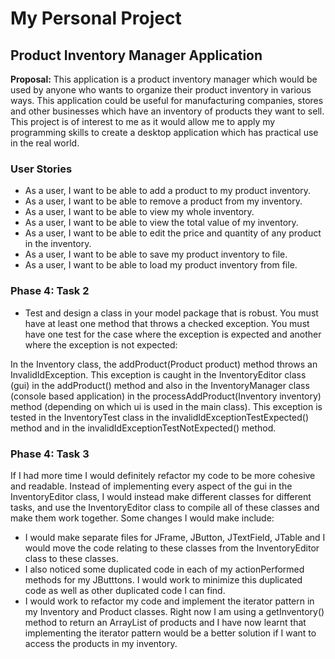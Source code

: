 # My Personal Project

## Product Inventory Manager Application
**Proposal:** This application is a product inventory manager which would be used by anyone who wants to organize their product inventory in various ways. This application could be useful for manufacturing companies, stores and other businesses which have an inventory of products they want to sell. This project is of interest to me as it would allow me to apply my programming skills to create a desktop application which has practical use in the real world. 

### User Stories
- As a user, I want to be able to add a product to my product inventory.
- As a user, I want to be able to remove a product from my inventory.
- As a user, I want to be able to view my whole inventory.
- As a user, I want to be able to view the total value of my inventory.
- As a user, I want to be able to edit the price and quantity of any product in the inventory.
- As a user, I want to be able to save my product inventory to file.
- As a user, I want to be able to load my product inventory from file.

### Phase 4: Task 2
- Test and design a class in your model package that is robust.  You must have at least one method that throws a checked exception.  You must have one test for the case where the exception is expected and another where the exception is not expected:

In the Inventory class, the addProduct(Product product) method throws an InvalidIdException. This exception is caught in the InventoryEditor class (gui) in the addProduct() method and also in the InventoryManager class (console based application) in the processAddProduct(Inventory inventory) method (depending on which ui is used in the main class). This exception is tested in the InventoryTest class in the invalidIdExceptionTestExpected() method and in the invalidIdExceptionTestNotExpected() method.

### Phase 4: Task 3
If I had more time I would definitely refactor my code to be more cohesive and readable. Instead of implementing every aspect of the gui in the InventoryEditor class, I would instead make different classes for different tasks, and use the InventoryEditor class to compile all of these classes and make them work together. Some changes I would make include:
- I would make separate files for JFrame, JButton, JTextField, JTable and I would move the code relating to these classes from the InventoryEditor class to these classes.
- I also noticed some duplicated code in each of my actionPerformed methods for my JButttons. I would work to minimize this duplicated code as well as other duplicated code I can find.
- I would work to refactor my code and implement the iterator pattern in my Inventory and Product classes. Right now I am using a getInventory() method to return an ArrayList of products and I have now learnt that implementing the iterator pattern would be a better solution if I want to access the products in my inventory.


